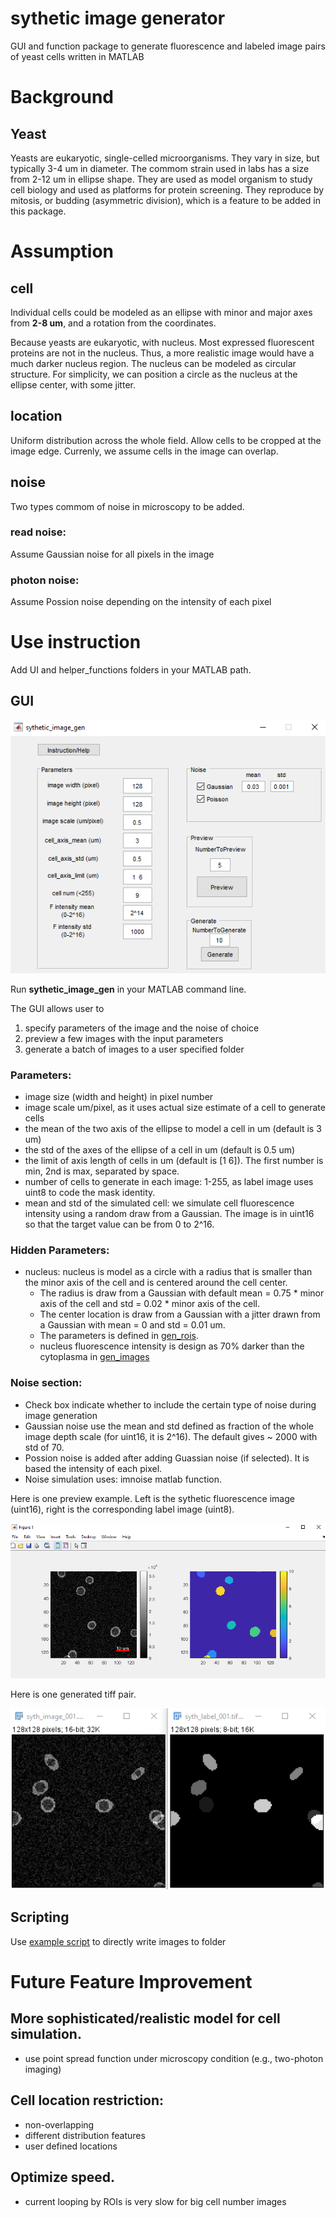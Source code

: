 # sythetic image generator 
GUI and function package to generate fluorescence and labeled image pairs of yeast cells written in MATLAB
 
# Background
## Yeast 
Yeasts are eukaryotic, single-celled microorganisms. They vary in size, but typically 3-4 um in diameter. The commom strain used in labs has a size from 2-12 um in ellipse shape. They are used as model organism to study cell biology and used as platforms for protein screening. They reproduce by mitosis, or budding (asymmetric division), which is a feature to be added in this package.

# Assumption
## cell
Individual cells could be modeled as an ellipse with minor and major axes from **2-8 um**, and a rotation from the coordinates. 

Because yeasts are eukaryotic, with nucleus. Most expressed fluorescent proteins are not in the nucleus. Thus, a more realistic image would have a much darker nucleus region. The nucleus can be modeled as circular structure. For simplicity, we can position a circle as the nucleus at the ellipse center, with some jitter.

## location
Uniform distribution across the whole field. Allow cells to be cropped at the image edge. Currenly, we assume cells in the image can overlap. 

## noise
Two types commom of noise in microscopy to be added. 
### read noise:
Assume Gaussian noise for all pixels in the image
### photon noise:
Assume Possion noise depending on the intensity of each pixel


# Use instruction
Add UI and helper_functions folders in your MATLAB path.

## GUI
![GUI Layout](https://github.com/HaixinLiuNeuro/sythetic_image_generator/blob/main/doc/UI_pic.png?raw=true)

Run **sythetic_image_gen** in your MATLAB command line.

The GUI allows user to 
1. specify parameters of the image and the noise of choice
2. preview a few images with the input parameters
3. generate a batch of images to a user specified folder

### Parameters:

* image size (width and height) in pixel number
* image scale um/pixel, as it uses actual size estimate of a cell to generate cells
* the mean of the two axis of the ellipse to model a cell in um (default is 3 um)
* the std of the axes of the ellipse of a cell in um (default is 0.5 um)
* the limit of axis length of cells in um (default is [1 6]). The first number is min, 2nd is max, separated by space.
* number of cells to generate in each image: 1-255, as label image uses uint8 to code the mask identity. 
* mean and std of the simulated cell: we simulate cell fluorescence intensity using a random draw from a Gaussian. The image is in uint16 so that the target value can be from 0 to 2^16. 

### Hidden Parameters:
* nucleus:  nucleus is model as a circle with a radius that is smaller than the minor axis of the cell and is centered around the cell center.
   * The radius is draw from a Gaussian with default mean = 0.75 * minor axis of the cell and std = 0.02 * minor axis of the cell.    
   * The center location is draw from a Gaussian with a jitter drawn from a Gaussian with mean = 0 and std = 0.01 um.    
   * The parameters is defined in [gen_rois](https://github.com/HaixinLiuNeuro/sythetic_image_generator/blob/main/helper_functions/gen_rois.m). 
   * nucleus fluorescence intensity is design as 70% darker than the cytoplasma in [gen_images](https://github.com/HaixinLiuNeuro/sythetic_image_generator/blob/main/helper_functions/gen_images.m)
   
### Noise section:
* Check box indicate whether to include the certain type of noise during image generation
* Gaussian noise use the mean and std defined as fraction of the whole image depth scale (for uint16, it is 2^16). The default gives ~ 2000 with std of 70.
* Possion noise is added after adding Guassian noise (if selected). It is based the intensity of each pixel. 
* Noise simulation uses: imnoise matlab function.

Here is one preview example. Left is the sythetic fluorescence image (uint16), right is the corresponding label image (uint8). 

![Preview Figure Example](https://github.com/HaixinLiuNeuro/sythetic_image_generator/blob/main/doc/UI_pic_preview_figure.png 'Preview Figure Example')

Here is one generated tiff pair. 

![Tiff Example](https://github.com/HaixinLiuNeuro/sythetic_image_generator/blob/main/doc/example_generated_tiffs.png 'Tiff Example')


## Scripting
Use  [example script](https://github.com/HaixinLiuNeuro/sythetic_image_generator/blob/main/example_script_batch_gen.m) to directly write images to folder


# Future Feature Improvement
## More sophisticated/realistic model for cell simulation. 
* use point spread function under microscopy condition (e.g., two-photon imaging) 

## Cell location restriction:
* non-overlapping 
* different distribution features
* user defined locations

## Optimize speed.
* current looping by ROIs is very slow for big cell number images
